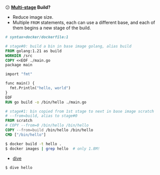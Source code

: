 :confused: **[Multi-stage](https://docs.docker.com/build/building/multi-stage/) Build?**

- Reduce image size.
- Multiple `FROM` statements, each can use a different base, and each of them begins a new stage of the build.

```dockerfile
# syntax=docker/dockerfile:1

# stage#0: build a bin in base image golang, alias build
FROM golang:1.21 as build
WORKDIR /src
COPY <<EOF ./main.go
package main

import "fmt"

func main() {
  fmt.Println("hello, world")
}
EOF
RUN go build -o /bin/hello ./main.go

# stage#1: bin copied from 1st stage to next in base image scratch
# --from=build, alias to stage#0
FROM scratch
# COPY --from=0 /bin/hello /bin/hello
COPY --from=build /bin/hello /bin/hello
CMD ["/bin/hello"]
```

```bash
$ docker build -t hello .
$ docker images | grep hello  # only 1.8M!
```

- [dive](https://github.com/wagoodman/dive)

```bash
$ dive hello
```